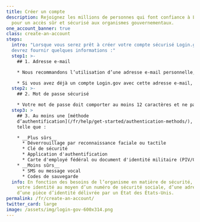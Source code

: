 ```yaml
---
title: Créer un compte
description: Rejoignez les millions de personnes qui font confiance à Login.gov
  pour un accès sûr et sécurisé aux organismes gouvernementaux.
one_account_banner: true
class: create-an-account
steps:
  intro: "Lorsque vous serez prêt à créer votre compte sécurisé Login.gov, vous
  devrez fournir quelques informations :"
  step1: >-
    ## 1. Adresse e-mail

    * Nous recommandons l’utilisation d’une adresse e-mail personnelle, à laquelle vous pourrez toujours accéder, plutôt qu’une adresse professionnelle.

    * Si vous avez déjà un compte Login.gov avec cette adresse e-mail, nous vous enverrons un courriel pour vous expliquer comment réinitialiser votre mot de passe et accéder à votre compte.
  step2: >-
    ## 2. Mot de passe sécurisé

    * Votre mot de passe doit comporter au moins 12 caractères et ne pas comprendre de mots ou de groupes de mots courants.
  step3: >
    ## 3. Au moins une [méthode
    d’authentification](/fr/help/get-started/authentication-methods/),
    telle que :

    * __Plus sûrs__
      * Déverrouillage par reconnaissance faciale ou tactile
      * Clé de sécurité
      * Application d'authentification
      * Carte d'employé fédéral ou document d'identité militaire (PIV/CAC)
    * __Moins sûrs__
      * SMS ou message vocal
      * Codes de sauvegarde
  info: En fonction des besoins de l’organisme en matière de sécurité, vous devrez peut-être prouver
    votre identité au moyen d’un numéro de sécurité sociale, d’une adresse et/ou
    d’une pièce d’identité délivrée par un État des États-Unis.
permalink: /fr/create-an-account/
twitter_card: large
image: /assets/img/login-gov-600x314.png
---
```

